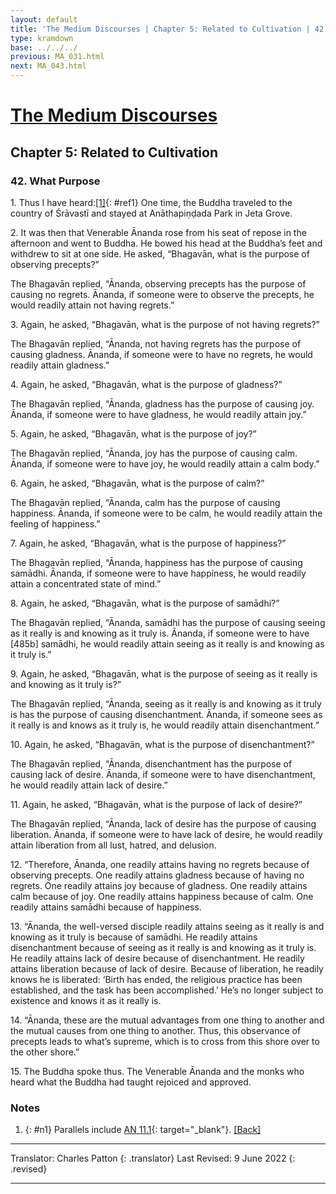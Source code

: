 ```yaml
---
layout: default
title: 'The Medium Discourses | Chapter 5: Related to Cultivation | 42. What Purpose'
type: kramdown
base: ../../../
previous: MA_031.html
next: MA_043.html
---
```

# [The Medium Discourses](index.html)
## Chapter 5: Related to Cultivation
### 42. What Purpose

1\. Thus I have heard:[\[1\]](#n1){: #ref1} One time, the Buddha traveled to the country of Śrāvastī and stayed at Anāthapiṇḍada Park in Jeta Grove.

2\. It was then that Venerable Ānanda rose from his seat of repose in the afternoon and went to Buddha. He bowed his head at the Buddha’s feet and withdrew to sit at one side. He asked, “Bhagavān, what is the purpose of observing precepts?”

The Bhagavān replied, “Ānanda, observing precepts has the purpose of causing no regrets. Ānanda, if someone were to observe the precepts, he would readily attain not having regrets.”

3\. Again, he asked, “Bhagavān, what is the purpose of not having regrets?”

The Bhagavān replied, “Ānanda, not having regrets has the purpose of causing gladness. Ānanda, if someone were to have no regrets, he would readily attain gladness.”

4\. Again, he asked, “Bhagavān, what is the purpose of gladness?”

The Bhagavān replied, “Ānanda, gladness has the purpose of causing joy. Ānanda, if someone were to have gladness, he would readily attain joy.”

5\. Again, he asked, “Bhagavān, what is the purpose of joy?”

The Bhagavān replied, “Ānanda, joy has the purpose of causing calm. Ānanda, if someone were to have joy, he would readily attain a calm body.”

6\. Again, he asked, “Bhagavān, what is the purpose of calm?”

The Bhagavān replied, “Ānanda, calm has the purpose of causing happiness. Ānanda, if someone were to be calm, he would readily attain the feeling of happiness.”

7\. Again, he asked, “Bhagavān, what is the purpose of happiness?”

The Bhagavān replied, “Ānanda, happiness has the purpose of causing samādhi. Ānanda, if someone were to have happiness, he would readily attain a concentrated state of mind.”

8\. Again, he asked, “Bhagavān, what is the purpose of samādhi?”

The Bhagavān replied, “Ānanda, samādhi has the purpose of causing seeing as it really is and knowing as it truly is. Ānanda, if someone were to have [485b] samādhi, he would readily attain seeing as it really is and knowing as it truly is.”

9\. Again, he asked, “Bhagavān, what is the purpose of seeing as it really is and knowing as it truly is?”

The Bhagavān replied, “Ānanda, seeing as it really is and knowing as it truly is has the purpose of causing disenchantment. Ānanda, if someone sees as it really is and knows as it truly is, he would readily attain disenchantment.”

10\. Again, he asked, “Bhagavān, what is the purpose of disenchantment?”

The Bhagavān replied, “Ānanda, disenchantment has the purpose of causing lack of desire. Ānanda, if someone were to have disenchantment, he would readily attain lack of desire.”

11\. Again, he asked, “Bhagavān, what is the purpose of lack of desire?”

The Bhagavān replied, “Ānanda, lack of desire has the purpose of causing liberation. Ānanda, if someone were to have lack of desire, he would readily attain liberation from all lust, hatred, and delusion.

12\. “Therefore, Ānanda, one readily attains having no regrets because of observing precepts. One readily attains gladness because of having no regrets. One readily attains joy because of gladness. One readily attains calm because of joy. One readily attains happiness because of calm. One readily attains samādhi because of happiness.

13\. “Ānanda, the well-versed disciple readily attains seeing as it really is and knowing as it truly is because of samādhi. He readily attains disenchantment because of seeing as it really is and knowing as it truly is. He readily attains lack of desire because of disenchantment. He readily attains liberation because of lack of desire. Because of liberation, he readily knows he is liberated: ‘Birth has ended, the religious practice has been established, and the task has been accomplished.’ He’s no longer subject to existence and knows it as it really is.

14\. “Ānanda, these are the mutual advantages from one thing to another and the mutual causes from one thing to another. Thus, this observance of precepts leads to what’s supreme, which is to cross from this shore over to the other shore.”

15\. The Buddha spoke thus. The Venerable Ānanda and the monks who heard what the Buddha had taught rejoiced and approved.

### Notes
1. {: #n1} Parallels include [AN 11.1](https://suttacentral.net/an11.1){: target="_blank"}. [\[Back\]](#ref1)

---

Translator: Charles Patton
{: .translator}
Last Revised: 9 June 2022
{: .revised}

---

